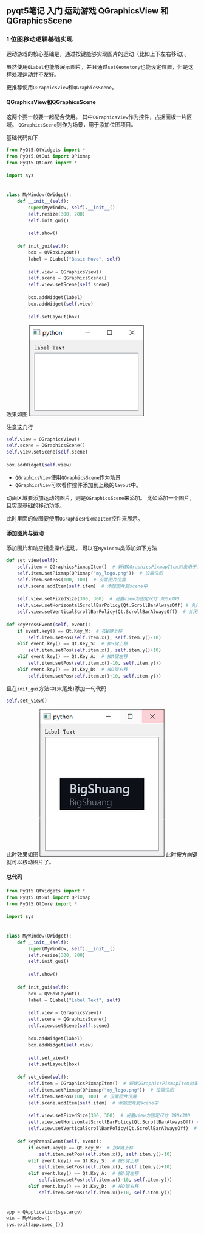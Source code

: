 ## pyqt5笔记 入门 运动游戏 QGraphicsView 和 QGraphicsScene

### 1 位图移动逻辑基础实现
运动游戏的核心基础是，通过按键能够实现图片的运动（比如上下左右移动）。

虽然使用`QLabel`也能够展示图片，并且通过`setGeometory`也能设定位置，但是这样处理运动并不友好。

更推荐使用`QGraphicsView`和`QGraphicsScene`。

#### QGraphicsView和QGraphicsScene
这两个要一般要一起配合使用。
其中`QGraphicsView`作为控件，占据面板一片区域。
`QGraphicsScene`则作为场景，用于添加位图项目。

基础代码如下
```python
from PyQt5.QtWidgets import *
from PyQt5.QtGui import QPixmap
from PyQt5.QtCore import *

import sys


class MyWindow(QWidget):
    def __init__(self):
        super(MyWindow, self).__init__()
        self.resize(300, 200)
        self.init_gui()

        self.show()

    def init_gui(self):
        box = QVBoxLayout()
        label = QLabel("Basic Move", self)

        self.view = QGraphicsView()
        self.scene = QGraphicsScene()
        self.view.setScene(self.scene)

        box.addWidget(label)
        box.addWidget(self.view)

        self.setLayout(box)
```

效果如图
![](imgs/2_3.png)

注意这几行
```python
self.view = QGraphicsView()
self.scene = QGraphicsScene()
self.view.setScene(self.scene)

box.addWidget(self.view)
```

- `QGraphicsView`使用`QGraphicsScene`作为场景
- `QGraphicsView`可以看作控件添加到上级的`layout`中。

动画区域要添加运动的图片，则是`QGraphicsScene`来添加。
比如添加一个图片，且实现基础的移动功能。

此时里面的位图要使用`QGraphicsPixmapItem`控件来展示。
#### 添加图片与运动
添加图片和响应键盘操作运动。
可以在`MyWindow`类添加如下方法
```python
def set_view(self):
    self.item = QGraphicsPixmapItem()  # 新建QGraphicsPixmapItem对象用于显示图片
    self.item.setPixmap(QPixmap("my_logo.png"))  # 设置位图
    self.item.setPos(100, 100)  # 设置图片位置
    self.scene.addItem(self.item)  # 添加图片到scene中

    self.view.setFixedSize(300, 300)  # 设置view为固定尺寸 300x300
    self.view.setHorizontalScrollBarPolicy(Qt.ScrollBarAlwaysOff) # 关闭水平方向滚动条
    self.view.setVerticalScrollBarPolicy(Qt.ScrollBarAlwaysOff)  # 关闭竖直方向滚动条

def keyPressEvent(self, event):
    if event.key() == Qt.Key_W:  # 按W键上移
        self.item.setPos(self.item.x(), self.item.y()-10)
    elif event.key() == Qt.Key_S:  # 按S键上移
        self.item.setPos(self.item.x(), self.item.y()+10)
    elif event.key() == Qt.Key_A:  # 按A键左移
        self.item.setPos(self.item.x()-10, self.item.y())
    elif event.key() == Qt.Key_D:  # 按D键右移
        self.item.setPos(self.item.x()+10, self.item.y())
```
且在`init_gui`方法中(末尾处)添加一句代码
```python
self.set_view()
```

此时效果如图
![](imgs/2_4.png)
此时按方向键就可以移动图片了。
#### 总代码
```python
from PyQt5.QtWidgets import *
from PyQt5.QtGui import QPixmap
from PyQt5.QtCore import *

import sys


class MyWindow(QWidget):
    def __init__(self):
        super(MyWindow, self).__init__()
        self.resize(300, 200)
        self.init_gui()

        self.show()

    def init_gui(self):
        box = QVBoxLayout()
        label = QLabel("Label Text", self)

        self.view = QGraphicsView()
        self.scene = QGraphicsScene()
        self.view.setScene(self.scene)

        box.addWidget(label)
        box.addWidget(self.view)

        self.set_view()
        self.setLayout(box)

    def set_view(self):
        self.item = QGraphicsPixmapItem()  # 新建QGraphicsPixmapItem对象用于显示图片
        self.item.setPixmap(QPixmap("my_logo.png"))  # 设置位图
        self.item.setPos(100, 100)  # 设置图片位置
        self.scene.addItem(self.item)  # 添加图片到scene中

        self.view.setFixedSize(300, 300)  # 设置view为固定尺寸 300x300
        self.view.setHorizontalScrollBarPolicy(Qt.ScrollBarAlwaysOff) # 关闭水平方向滚动条
        self.view.setVerticalScrollBarPolicy(Qt.ScrollBarAlwaysOff)  # 关闭竖直方向滚动条

    def keyPressEvent(self, event):
        if event.key() == Qt.Key_W:  # 按W键上移
            self.item.setPos(self.item.x(), self.item.y()-10)
        elif event.key() == Qt.Key_S:  # 按S键上移
            self.item.setPos(self.item.x(), self.item.y()+10)
        elif event.key() == Qt.Key_A:  # 按A键左移
            self.item.setPos(self.item.x()-10, self.item.y())
        elif event.key() == Qt.Key_D:  # 按D键右移
            self.item.setPos(self.item.x()+10, self.item.y())


app = QApplication(sys.argv)
win = MyWindow()
sys.exit(app.exec_())
```
